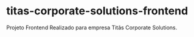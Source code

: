 # titas-corporate-solutions-frontend
Projeto Frontend Realizado para empresa Titãs Corporate Solutions.
